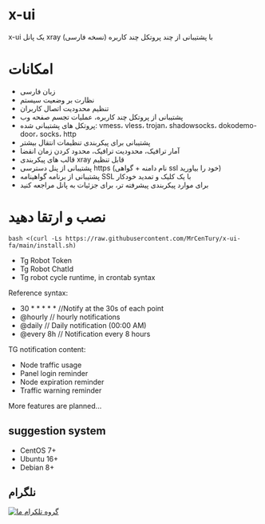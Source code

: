 # x-ui

x-ui یک پانل xray با پشتیبانی از چند پروتکل چند کاربره (نسخه فارسی)

# امکانات
- زبان فارسی
- نظارت بر وضعیت سیستم
- تنظیم محدودیت اتصال کاربران
- پشتیبانی از پروتکل چند کاربره، عملیات تجسم صفحه وب
- پروتکل های پشتیبانی شده: vmess، vless، trojan، shadowsocks، dokodemo-door، socks، http
- پشتیبانی برای پیکربندی تنظیمات انتقال بیشتر
- آمار ترافیک، محدودیت ترافیک، محدود کردن زمان انقضا
- قالب های پیکربندی xray قابل تنظیم
- پشتیبانی از پنل دسترسی https (نام دامنه + گواهی ssl خود را بیاورید)
- پشتیبانی از برنامه گواهینامه SSL با یک کلیک و تمدید خودکار
- برای موارد پیکربندی پیشرفته تر، برای جزئیات به پانل مراجعه کنید

# نصب و ارتقا دهید

````
bash <(curl -Ls https://raw.githubusercontent.com/MrCenTury/x-ui-fa/main/install.sh)
````

- Tg Robot Token
- Tg Robot ChatId
- Tg robot cycle runtime, in crontab syntax

Reference syntax:
- 30 * * * * * //Notify at the 30s of each point
- @hourly // hourly notifications
- @daily // Daily notification (00:00 AM)
- @every 8h // Notification every 8 hours

TG notification content:
- Node traffic usage
- Panel login reminder
- Node expiration reminder
- Traffic warning reminder

More features are planned...
## suggestion system

- CentOS 7+
- Ubuntu 16+
- Debian 8+

## نلگرام

[![گروه تلکرام ما](https://t.me/x_ui_fa)](https://t.me/x_ui_fa)
